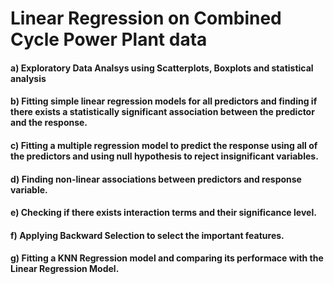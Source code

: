 # Linear Regression on Combined Cycle Power Plant data

#### a) Exploratory Data Analsys using Scatterplots, Boxplots and statistical analysis
#### b) Fitting simple linear regression models for all predictors and finding if there exists a statistically significant association between the predictor and the response.
#### c) Fitting a multiple regression model to predict the response using all of the predictors and using null hypothesis to reject insignificant variables.
#### d) Finding non-linear associations between predictors and response variable.
#### e) Checking if there exists interaction terms and their significance level.
#### f) Applying Backward Selection to select the important features.
#### g) Fitting a KNN Regression model and comparing its performace with the Linear Regression Model.
